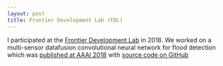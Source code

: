 ```yaml
---
layout: post
title: Frontier Development Lab (FDL)
---
```


I participated at the [Frontier Development Lab](https://frontierdevelopmentlab.org/) in 2018. We worked on a multi-sensor datafusion convolutional neural network for flood detection which was [published at AAAI 2018](https://arxiv.org/abs/1812.01756) with [source code on GitHub](https://github.com/FrontierDevelopmentLab/multi3net)
